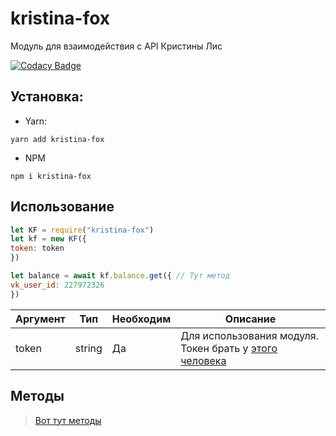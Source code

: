# kristina-fox
Модуль для взаимодействия с API Кристины Лис

[![Codacy Badge](https://api.codacy.com/project/badge/Grade/deb89212fae74e809a4134feab1abc65)](https://www.codacy.com/app/tailsjs/kristina-fox?utm_source=github.com&amp;utm_medium=referral&amp;utm_content=tailsjs/kristina-fox&amp;utm_campaign=Badge_Grade)
## Установка:
* Yarn:

`
yarn add kristina-fox
`

* NPM

`
npm i kristina-fox
`

## Использование
```js
let KF = require("kristina-fox")
let kf = new KF({
token: token
})

let balance = await kf.balance.get({ // Тут метод
vk_user_id: 227972326
})
```
|Аргумент|Тип|Необходим|Описание|
|-|-|-|-|
|token|string|Да|Для использования модуля. Токен брать у [этого человека](https://vk.com/unfox_vk)|
## Методы
> [Вот тут методы](http://mikasa.unf0x.ru/kris/public/)